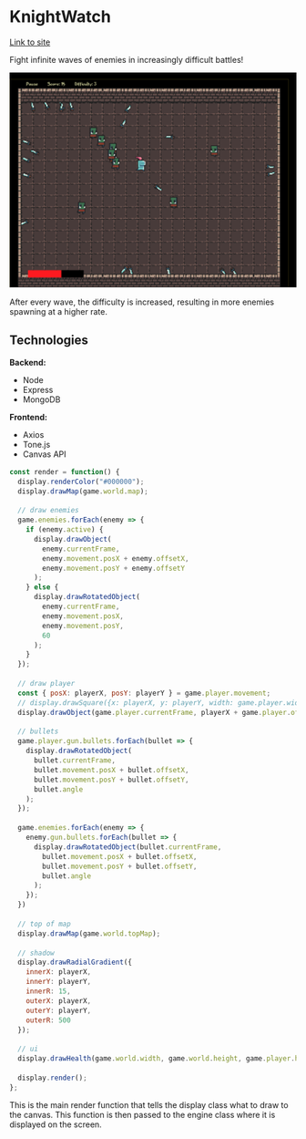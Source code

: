 # KnightWatch

[Link to site](https://knight-watch.herokuapp.com/)

Fight infinite waves of enemies in increasingly difficult battles!

![Image of Knight Fighting Orcs](https://github.com/slimjim49j/knightwatch/blob/master/readme_images/gameplay.png)

After every wave, the difficulty is increased, resulting in more enemies spawning at a higher rate.


## Technologies
**Backend:**
- Node
- Express
- MongoDB

**Frontend:**
- Axios
- Tone.js
- Canvas API

```javascript
const render = function() {
  display.renderColor("#000000");
  display.drawMap(game.world.map);
  
  // draw enemies
  game.enemies.forEach(enemy => {
    if (enemy.active) {
      display.drawObject(
        enemy.currentFrame,
        enemy.movement.posX + enemy.offsetX,
        enemy.movement.posY + enemy.offsetY
      );
    } else {
      display.drawRotatedObject(
        enemy.currentFrame,
        enemy.movement.posX,
        enemy.movement.posY,
        60
      );
    }
  });
    
  // draw player
  const { posX: playerX, posY: playerY } = game.player.movement;
  // display.drawSquare({x: playerX, y: playerY, width: game.player.width, height: game.player.height, color: "pink" });
  display.drawObject(game.player.currentFrame, playerX + game.player.offsetX, playerY + game.player.offsetY);

  // bullets
  game.player.gun.bullets.forEach(bullet => {
    display.drawRotatedObject(
      bullet.currentFrame,
      bullet.movement.posX + bullet.offsetX,
      bullet.movement.posY + bullet.offsetY,
      bullet.angle
    );
  });

  game.enemies.forEach(enemy => {
    enemy.gun.bullets.forEach(bullet => {
      display.drawRotatedObject(bullet.currentFrame,
        bullet.movement.posX + bullet.offsetX,
        bullet.movement.posY + bullet.offsetY,
        bullet.angle
      );
    });
  })

  // top of map
  display.drawMap(game.world.topMap);

  // shadow
  display.drawRadialGradient({
    innerX: playerX,
    innerY: playerY,
    innerR: 15,
    outerX: playerX,
    outerY: playerY,
    outerR: 500
  });
  
  // ui
  display.drawHealth(game.world.width, game.world.height, game.player.health, game.player.maxHealth);
  
  display.render();
};
```
This is the main render function that tells the display class what to draw to the canvas. This function is then passed to the engine class where it is displayed on the screen.
